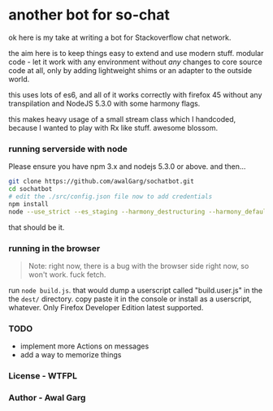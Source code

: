 # another bot for so-chat

ok here is my take at writing a bot for Stackoverflow chat network.

the aim here is to keep things easy to extend and use modern stuff. modular code - let it work with any environment without *any* changes to core source code at all, only by adding lightweight shims or an adapter to the outside world.

this uses lots of es6, and all of it works correctly with firefox 45 without any transpilation and NodeJS 5.3.0 with some harmony flags.

this makes heavy usage of a small stream class which I handcoded, because I wanted to play with Rx like stuff. awesome blossom.

### running serverside with node

Please ensure you have npm 3.x and nodejs 5.3.0 or above.
and then...
```sh
git clone https://github.com/awalGarg/sochatbot.git
cd sochatbot
# edit the ./src/config.json file now to add credentials
npm install
node --use_strict --es_staging --harmony_destructuring --harmony_default_parameters --harmony_rest_parameters ./src/main.js
```

that should be it.

### running in the browser
> Note: right now, there is a bug with the browser side right now, so won't work. fuck fetch.

run `node build.js`. that would dump a userscript called "build.user.js" in the the `dest/` directory. copy paste it in the console or install as a userscript, whatever. Only Firefox Developer Edition latest supported.


### TODO
- implement more Actions on messages
- add a way to memorize things

### License - WTFPL
### Author - Awal Garg

